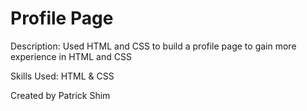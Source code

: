 <h1>Profile Page</h1>

Description: Used HTML and CSS to build a profile page to gain more experience in HTML and CSS

Skills Used: HTML & CSS

Created by Patrick Shim